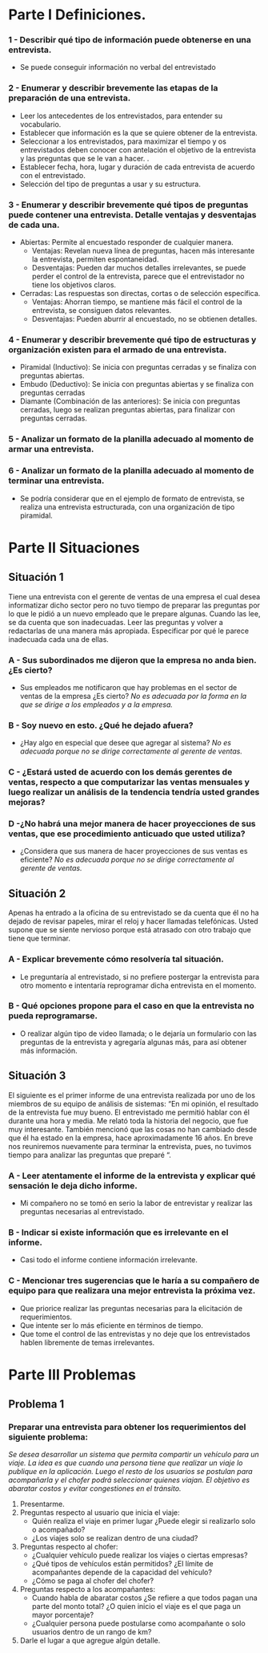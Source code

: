 # Parte I Definiciones.

### 1 - Describir qué tipo de información puede obtenerse en una entrevista.
* Se puede conseguir información no verbal del entrevistado

### 2 - Enumerar y describir brevemente las etapas de la preparación de una entrevista.
* Leer los antecedentes de los entrevistados, para entender su vocabulario.
* Establecer que información es la que se quiere obtener de la entrevista.
* Seleccionar a los entrevistados, para maximizar el tiempo y os entrevistados deben conocer con antelación el objetivo de la entrevista y las preguntas que se le van a hacer. .
* Establecer fecha, hora, lugar y duración de cada entrevista de acuerdo con el entrevistado. 
* Selección del tipo de preguntas a usar y su estructura.

### 3 - Enumerar y describir brevemente qué tipos de preguntas puede contener una entrevista. Detalle ventajas y desventajas de cada una.
* Abiertas: Permite al encuestado responder de cualquier manera.
  * Ventajas: Revelan nueva línea de preguntas, hacen más interesante la entrevista, permiten espontaneidad. 
  * Desventajas: Pueden dar muchos detalles irrelevantes, se puede perder el control de la entrevista, parece que el entrevistador no tiene los objetivos claros.
* Cerradas: Las respuestas son directas, cortas o de selección específica.
  * Ventajas: Ahorran tiempo, se mantiene más fácil el control de la entrevista, se consiguen datos relevantes. 
  * Desventajas: Pueden aburrir al encuestado, no se obtienen detalles. 

### 4 - Enumerar y describir brevemente qué tipo de estructuras y organización existen para el armado de una entrevista.
* Piramidal (Inductivo): Se inicia con preguntas cerradas y se finaliza con preguntas abiertas.
* Embudo (Deductivo): Se inicia con preguntas abiertas y se finaliza con preguntas cerradas
* Diamante (Combinación de las anteriores): Se inicia con preguntas cerradas, luego se realizan preguntas abiertas, para finalizar con preguntas cerradas.

### 5 - Analizar un formato de la planilla adecuado al momento de armar una entrevista.
### 6 - Analizar un formato de la planilla adecuado al momento de terminar una entrevista.
* Se podría considerar que en el ejemplo de formato de entrevista, se realiza una entrevista estructurada, con una organización de tipo piramidal.

# Parte II Situaciones

## Situación 1
Tiene una entrevista con el gerente de ventas de una empresa el cual desea informatizar dicho sector pero no tuvo tiempo de preparar las preguntas por lo que le pidió a un nuevo empleado que le prepare algunas. Cuando las lee, se da cuenta que son inadecuadas. Leer las preguntas y volver a redactarlas de una manera más apropiada. Especificar por qué le parece inadecuada cada una de ellas.
### A - Sus subordinados me dijeron que la empresa no anda bien. ¿Es cierto?
* Sus empleados me notificaron que hay problemas en el sector de ventas de la empresa ¿Es cierto?
_No es adecuada por la forma en la que se dirige a los empleados y a la empresa._

### B - Soy nuevo en esto. ¿Qué he dejado afuera?
* ¿Hay algo en especial que desee que agregar al sistema?
_No es adecuada porque no se dirige correctamente al gerente de ventas._

### C - ¿Estará usted de acuerdo con los demás gerentes de ventas, respecto a que computarizar las ventas mensuales y luego realizar un análisis de la tendencia tendría usted grandes mejoras?

### D -¿No habrá una mejor manera de hacer proyecciones de sus ventas, que ese procedimiento anticuado que usted utiliza?
* ¿Considera que sus manera de hacer proyecciones de sus ventas es eficiente?
_No es adecuada porque no se dirige correctamente al gerente de ventas._

## Situación 2
Apenas ha entrado a la oficina de su entrevistado se da cuenta que él no ha dejado de revisar papeles, mirar el reloj y hacer llamadas telefónicas. Usted supone que se siente nervioso porque está atrasado con otro trabajo que tiene que terminar.
### A - Explicar brevemente cómo resolvería tal situación.
* Le preguntaría al entrevistado, si no prefiere postergar la entrevista para otro momento e intentaría reprogramar dicha entrevista en el momento.

### B - Qué opciones propone para el caso en que la entrevista no pueda reprogramarse.
* O realizar algún tipo de video llamada; o le dejaría un formulario con las preguntas de la entrevista y agregaría algunas más, para así obtener más información.

## Situación 3
El siguiente es el primer informe de una entrevista realizada por uno de los miembros de su equipo de análisis de sistemas: “En mi opinión, el resultado de la entrevista fue muy bueno. El entrevistado me permitió hablar con él durante una hora y media. Me relató toda la historia del negocio, que fue muy interesante. También mencionó que las cosas no han cambiado desde que él ha estado en la empresa, hace aproximadamente 16 años. En breve nos reuniremos nuevamente para terminar la entrevista, pues, no tuvimos tiempo para analizar las preguntas que preparé “.
### A - Leer atentamente el informe de la entrevista y explicar qué sensación le deja dicho informe.
* Mi compañero no se tomó en serio la labor de entrevistar y realizar las preguntas necesarias al entrevistado.

### B - Indicar si existe información que es irrelevante en el informe.
* Casi todo el informe contiene información irrelevante.

### C - Mencionar tres sugerencias que le haría a su compañero de equipo para que realizara una mejor entrevista la próxima vez.
* Que priorice realizar las preguntas necesarias para la elicitación de requerimientos.
* Que intente ser lo más eficiente en términos de tiempo.
* Que tome el control de las entrevistas y no deje que los entrevistados hablen libremente de temas irrelevantes.

# Parte III Problemas

## Problema 1
### Preparar una entrevista para obtener los requerimientos del siguiente problema:
_Se desea desarrollar un sistema que permita compartir un vehículo para un viaje. La idea es que cuando una persona tiene que realizar un viaje lo publique en la aplicación. Luego el resto de los usuarios se postulan para acompañarla y el chofer podrá seleccionar quienes viajan. El objetivo es abaratar costos y evitar congestiones en el tránsito._
1. Presentarme.
2. Preguntas respecto al usuario que inicia el viaje: 
   - Quién realiza el viaje en primer lugar ¿Puede elegir si realizarlo solo o acompañado?
   - ¿Los viajes solo se realizan dentro de una ciudad?
3. Preguntas respecto al chofer:
   - ¿Cualquier vehículo puede realizar los viajes o ciertas empresas?
   - ¿Qué tipos de vehículos están permitidos? ¿El límite de acompañantes depende de la capacidad del vehículo?
   - ¿Cómo se paga al chofer del chofer?
4. Preguntas respecto a los acompañantes:
   - Cuando habla de abaratar costos ¿Se refiere a que todos pagan una parte del monto total? ¿O quien inicio el viaje es el que paga un mayor porcentaje?
   - ¿Cualquier persona puede postularse como acompañante o solo usuarios dentro de un rango de km?
5. Darle el lugar a que agregue algún detalle.
